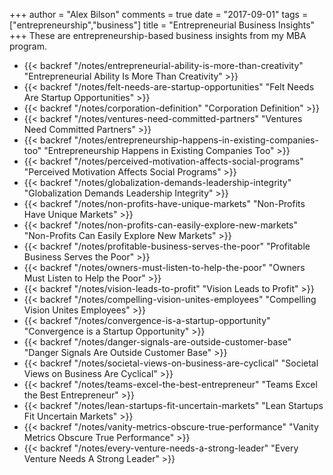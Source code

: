 +++
author = "Alex Bilson"
comments = true
date = "2017-09-01"
tags = ["entrepreneurship","business"]
title = "Entrepreneurial Business Insights"
+++
These are entrepreneurship-based business insights from my MBA program.

- {{< backref "/notes/entrepreneurial-ability-is-more-than-creativity" "Entrepreneurial Ability Is More Than Creativity" >}}
- {{< backref "/notes/felt-needs-are-startup-opportunities" "Felt Needs Are Startup Opportunities" >}}
- {{< backref "/notes/corporation-definition" "Corporation Definition" >}}
- {{< backref "/notes/ventures-need-committed-partners" "Ventures Need Committed Partners" >}}
- {{< backref "/notes/entrepreneurship-happens-in-existing-companies-too" "Entrepreneurship Happens in Existing Companies Too" >}}
- {{< backref "/notes/perceived-motivation-affects-social-programs" "Perceived Motivation Affects Social Programs" >}}
- {{< backref "/notes/globalization-demands-leadership-integrity" "Globalization Demands Leadership Integrity" >}}
- {{< backref "/notes/non-profits-have-unique-markets" "Non-Profits Have Unique Markets" >}}
- {{< backref "/notes/non-profits-can-easily-explore-new-markets" "Non-Profits Can Easily Explore New Markets" >}}
- {{< backref "/notes/profitable-business-serves-the-poor" "Profitable Business Serves the Poor" >}}
- {{< backref "/notes/owners-must-listen-to-help-the-poor" "Owners Must Listen to Help the Poor" >}}
- {{< backref "/notes/vision-leads-to-profit" "Vision Leads to Profit" >}}
- {{< backref "/notes/compelling-vision-unites-employees" "Compelling Vision Unites Employees" >}}
- {{< backref "/notes/convergence-is-a-startup-opportunity" "Convergence is a Startup Opportunity" >}}
- {{< backref "/notes/danger-signals-are-outside-customer-base" "Danger Signals Are Outside Customer Base" >}}
- {{< backref "/notes/societal-views-on-business-are-cyclical" "Societal Views on Business Are Cyclical" >}}
- {{< backref "/notes/teams-excel-the-best-entrepreneur" "Teams Excel the Best Entrepreneur" >}}
- {{< backref "/notes/lean-startups-fit-uncertain-markets" "Lean Startups Fit Uncertain Markets" >}}
- {{< backref "/notes/vanity-metrics-obscure-true-performance" "Vanity Metrics Obscure True Performance" >}}
- {{< backref "/notes/every-venture-needs-a-strong-leader" "Every Venture Needs A Strong Leader" >}}
